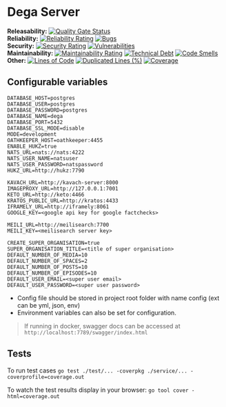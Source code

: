 
# Dega Server

**Releasability:** [![Quality Gate Status](https://sonarcloud.io/api/project_badges/measure?project=factly_dega-server&metric=alert_status)](https://sonarcloud.io/dashboard?id=factly_dega-server)  
**Reliability:** [![Reliability Rating](https://sonarcloud.io/api/project_badges/measure?project=factly_dega-server&metric=reliability_rating)](https://sonarcloud.io/dashboard?id=factly_dega-server) [![Bugs](https://sonarcloud.io/api/project_badges/measure?project=factly_dega-server&metric=bugs)](https://sonarcloud.io/dashboard?id=factly_dega-server)  
**Security:** [![Security Rating](https://sonarcloud.io/api/project_badges/measure?project=factly_dega-server&metric=security_rating)](https://sonarcloud.io/dashboard?id=factly_dega-server) [![Vulnerabilities](https://sonarcloud.io/api/project_badges/measure?project=factly_dega-server&metric=vulnerabilities)](https://sonarcloud.io/dashboard?id=factly_dega-server)  
**Maintainability:** [![Maintainability Rating](https://sonarcloud.io/api/project_badges/measure?project=factly_dega-server&metric=sqale_rating)](https://sonarcloud.io/dashboard?id=factly_dega-server) [![Technical Debt](https://sonarcloud.io/api/project_badges/measure?project=factly_dega-server&metric=sqale_index)](https://sonarcloud.io/dashboard?id=factly_dega-server) [![Code Smells](https://sonarcloud.io/api/project_badges/measure?project=factly_dega-server&metric=code_smells)](https://sonarcloud.io/dashboard?id=factly_dega-server)  
**Other:** [![Lines of Code](https://sonarcloud.io/api/project_badges/measure?project=factly_dega-server&metric=ncloc)](https://sonarcloud.io/dashboard?id=factly_dega-server) [![Duplicated Lines (%)](https://sonarcloud.io/api/project_badges/measure?project=factly_dega-server&metric=duplicated_lines_density)](https://sonarcloud.io/dashboard?id=factly_dega-server) [![Coverage](https://sonarcloud.io/api/project_badges/measure?project=factly_dega-server&metric=coverage)](https://sonarcloud.io/dashboard?id=factly_dega-server)  


## Configurable variables 
```
DATABASE_HOST=postgres 
DATABASE_USER=postgres
DATABASE_PASSWORD=postgres
DATABASE_NAME=dega 
DATABASE_PORT=5432 
DATABASE_SSL_MODE=disable
MODE=development
OATHKEEPER_HOST=oathkeeper:4455
ENABLE_HUKZ=true
NATS_URL=nats://nats:4222
NATS_USER_NAME=natsuser
NATS_USER_PASSWORD=natspassword
HUKZ_URL=http://hukz:7790

KAVACH_URL=http://kavach-server:8000
IMAGEPROXY_URL=http://127.0.0.1:7001
KETO_URL=http://keto:4466
KRATOS_PUBLIC_URL=http://kratos:4433
IFRAMELY_URL=http://iframely:8061
GOOGLE_KEY=<google api key for google factchecks>

MEILI_URL=http://meilisearch:7700
MEILI_KEY=<meilisearch server key>

CREATE_SUPER_ORGANISATION=true
SUPER_ORGANISATION_TITLE=<title of super organisation>
DEFAULT_NUMBER_OF_MEDIA=10
DEFAULT_NUMBER_OF_SPACES=2
DEFAULT_NUMBER_OF_POSTS=10
DEFAULT_NUMBER_OF_EPISODES=10
DEFAULT_USER_EMAIL=<super user email>
DEFAULT_USER_PASSWORD=<super user password>
```
* Config file should be stored in project root folder with name config (ext can be yml, json, env)
* Environment variables can also be set for configuration.

> If running in docker, swagger docs can be accessed at `http://localhost:7789/swagger/index.html` 

## Tests

To run test cases
  `go test ./test/... -coverpkg ./service/... -coverprofile=coverage.out`

To watch the test results display in your browser:
  `go tool cover -html=coverage.out`